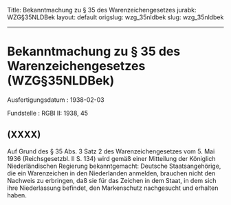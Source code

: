 Title: Bekanntmachung zu § 35 des Warenzeichengesetzes
jurabk: WZG§35NLDBek
layout: default
origslug: wzg_35nldbek
slug: wzg_35nldbek

---

# Bekanntmachung zu § 35 des Warenzeichengesetzes (WZG§35NLDBek)

Ausfertigungsdatum
:   1938-02-03

Fundstelle
:   RGBl II: 1938, 45



## (XXXX)

Auf Grund des § 35 Abs. 3 Satz 2 des Warenzeichengesetzes vom 5. Mai
1936 (Reichsgesetzbl. II S. 134) wird gemäß einer Mitteilung der
Königlich Niederländischen Regierung bekanntgemacht:
Deutsche Staatsangehörige, die ein Warenzeichen in den Niederlanden
anmelden, brauchen nicht den Nachweis zu erbringen, daß sie für das
Zeichen in dem Staat, in dem sich ihre Niederlassung befindet, den
Markenschutz nachgesucht und erhalten haben.

